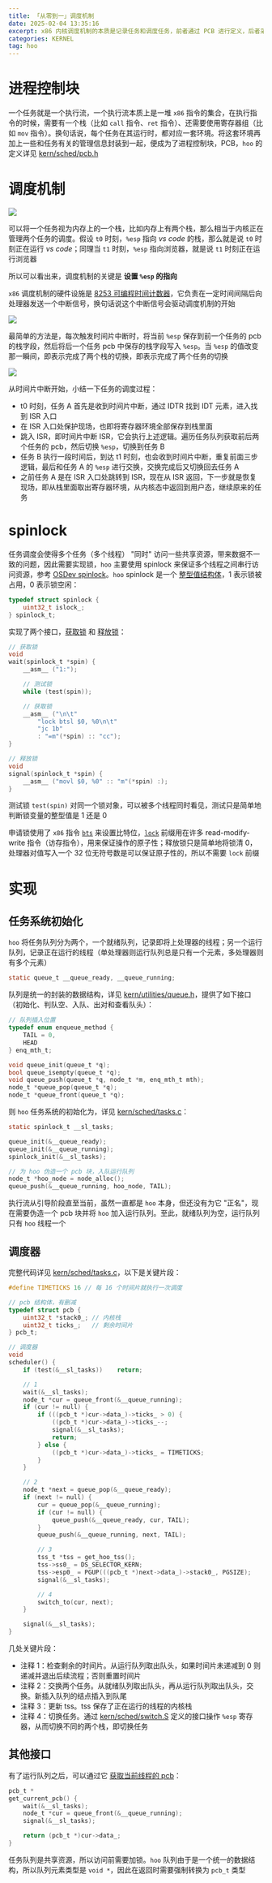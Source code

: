 ```yaml
---
title: 「从零到一」调度机制
date: 2025-02-04 13:35:16
excerpt: x86 内核调度机制的本质是记录任务和调度任务，前者通过 PCB 进行定义，后者采用 FIFO 进行实现
categories: KERNEL
tag: hoo
---
```


# 进程控制块

一个任务就是一个执行流，一个执行流本质上是一堆 `x86` 指令的集合，在执行指令的时候，需要有一个栈（比如 `call` 指令、`ret` 指令）、还需要使用寄存器组（比如 `mov` 指令）。换句话说，每个任务在其运行时，都对应一套环境。将这套环境再加上一些和任务有关的管理信息封装到一起，便成为了进程控制块，PCB，`hoo` 的定义详见 [kern/sched/pcb.h](https://github.com/horbyn/hoo/blob/0d9ad0a802499095e41830011cbb5634822cad52/kern/sched/pcb.h#L21)

# 调度机制

![](https://pic1.imgdb.cn/item/67a07f66d0e0a243d4f9b5c6.png)

可以将一个任务视为内存上的一个栈，比如内存上有两个栈，那么相当于内核正在管理两个任务的调度。假设 `t0` 时刻，`%esp` 指向 *vs code* 的栈，那么就是说 `t0` 时刻正在运行 *vs code*；同理当 `t1` 时刻，`%esp` 指向浏览器，就是说 `t1` 时刻正在运行浏览器

所以可以看出来，调度机制的关键是 **设置 `%esp` 的指向**

`x86` 调度机制的硬件设施是 [8253 可编程时间计数器](https://wiki.osdev.org/Programmable_Interval_Timer)，它负责在一定时间间隔后向处理器发送一个中断信号，换句话说这个中断信号会驱动调度机制的开始

![](https://pic1.imgdb.cn/item/67a08d27d0e0a243d4f9b773.png)

最简单的方法是，每次触发时间片中断时，将当前 `%esp` 保存到前一个任务的 pcb 的栈字段，然后将后一个任务 pcb 中保存的栈字段写入 `%esp`。当 `%esp` 的值改变那一瞬间，即表示完成了两个栈的切换，即表示完成了两个任务的切换

![](https://pic1.imgdb.cn/item/67a1ab0ed0e0a243d4fbc38c.png)

从时间片中断开始，小结一下任务的调度过程：

- t0 时刻，任务 A 首先是收到时间片中断，通过 IDTR 找到 IDT 元素，进入找到 ISR 入口
- 在 ISR 入口处保护现场，也即将寄存器环境全部保存到栈里面
- 跳入 ISR，即时间片中断 ISR，它会执行上述逻辑。遍历任务队列获取前后两个任务的 pcb，然后切换 `%esp`，切换到任务 B
- 任务 B 执行一段时间后，到达 t1 时刻，也会收到时间片中断，重复前面三步逻辑，最后和任务 A 的 `%esp` 进行交换，交换完成后又切换回去任务 A
- 之前任务 A 是在 ISR 入口处跳转到 ISR，现在从 ISR 返回，下一步就是恢复现场，即从栈里面取出寄存器环境，从内核态中返回到用户态，继续原来的任务

# spinlock

任务调度会使得多个任务（多个线程） "同时" 访问一些共享资源，带来数据不一致的问题，因此需要实现锁，`hoo` 主要使用 spinlock 来保证多个线程之间串行访问资源，参考 [OSDev spinlock](https://wiki.osdev.org/Spinlock#Improved_Lock)。`hoo` spinlock 是一个 [整型值结构体](https://github.com/horbyn/hoo/blob/0d9ad0a802499095e41830011cbb5634822cad52/kern/utilities/spinlock.h#L10)，1 表示锁被占用，0 表示锁空闲：

```c
typedef struct spinlock {
    uint32_t islock_;
} spinlock_t;
```

实现了两个接口，[获取锁](https://github.com/horbyn/hoo/blob/0d9ad0a802499095e41830011cbb5634822cad52/kern/utilities/spinlock.c#L23) 和 [释放锁](https://github.com/horbyn/hoo/blob/0d9ad0a802499095e41830011cbb5634822cad52/kern/utilities/spinlock.c#L41)：

```c
// 获取锁
void
wait(spinlock_t *spin) {
    __asm__ ("1:");

    // 测试锁
    while (test(spin));

	// 获取锁
    __asm__ ("\n\t"
        "lock btsl $0, %0\n\t"
        "jc 1b"
        : "=m"(*spin) :: "cc");
}

// 释放锁
void
signal(spinlock_t *spin) {
    __asm__ ("movl $0, %0" :: "m"(*spin) :);
}
```

测试锁 `test(spin)` 对同一个锁对象，可以被多个线程同时看见，测试只是简单地判断锁变量的整型值是 1 还是 0

申请锁使用了 `x86` 指令 [`bts`](https://www.felixcloutier.com/x86/bts) 来设置比特位，[`lock`](https://www.felixcloutier.com/x86/lock) 前缀用在许多 read-modify-write 指令（访存指令），用来保证操作的原子性；释放锁只是简单地将锁清 0，处理器对值写入一个 32 位无符号数是可以保证原子性的，所以不需要 `lock` 前缀

# 实现

## 任务系统初始化

`hoo` 将任务队列分为两个，一个就绪队列，记录即将上处理器的线程；另一个运行队列，记录正在运行的线程（单处理器则运行队列总是只有一个元素，多处理器则有多个元素）

```c
static queue_t __queue_ready, __queue_running;
```

队列是统一的封装的数据结构，详见 [kern/utilities/queue.h](https://github.com/horbyn/hoo/blob/0d9ad0a802499095e41830011cbb5634822cad52/kern/utilities/queue.h#L10)，提供了如下接口（初始化、判队空、入队、出对和查看队头）：

```c
// 队列插入位置
typedef enum enqueue_method {
    TAIL = 0,
    HEAD
} enq_mth_t;

void queue_init(queue_t *q);
bool queue_isempty(queue_t *q);
void queue_push(queue_t *q, node_t *m, enq_mth_t mth);
node_t *queue_pop(queue_t *q);
node_t *queue_front(queue_t *q);
```

则 `hoo` 任务系统的初始化为，详见 [kern/sched/tasks.c](https://github.com/horbyn/hoo/blob/0d9ad0a802499095e41830011cbb5634822cad52/kern/sched/tasks.c#L125)：

```c
static spinlock_t __sl_tasks;

queue_init(&__queue_ready);
queue_init(&__queue_running);
spinlock_init(&__sl_tasks);

// 为 hoo 伪造一个 pcb 块，入队运行队列
node_t *hoo_node = node_alloc();
queue_push(&__queue_running, hoo_node, TAIL);
```

执行流从引导阶段直至当前，虽然一直都是 `hoo` 本身，但还没有为它 "正名"，现在需要伪造一个 pcb 块并将 `hoo` 加入运行队列。至此，就绪队列为空，运行队列只有 `hoo` 线程一个

## 调度器

完整代码详见 [kern/sched/tasks.c](https://github.com/horbyn/hoo/blob/0d9ad0a802499095e41830011cbb5634822cad52/kern/sched/tasks.c#L161)，以下是关键片段：

```c
#define TIMETICKS 16 // 每 16 个时间片就执行一次调度

// pcb 结构体，有删减
typedef struct pcb {
    uint32_t *stack0_; // 内核栈
    uint32_t ticks_;   // 剩余时间片
} pcb_t;

// 调度器
void
scheduler() {
    if (test(&__sl_tasks))    return;

    // 1
    wait(&__sl_tasks);
    node_t *cur = queue_front(&__queue_running);
    if (cur != null) {
        if (((pcb_t *)cur->data_)->ticks_ > 0) {
            ((pcb_t *)cur->data_)->ticks_--;
            signal(&__sl_tasks);
            return;
        } else {
            ((pcb_t *)cur->data_)->ticks_ = TIMETICKS;
        }
    }

    // 2
    node_t *next = queue_pop(&__queue_ready);
    if (next != null) {
        cur = queue_pop(&__queue_running);
        if (cur != null) {
            queue_push(&__queue_ready, cur, TAIL);
        }
        queue_push(&__queue_running, next, TAIL);

        // 3
        tss_t *tss = get_hoo_tss();
        tss->ss0_ = DS_SELECTOR_KERN;
        tss->esp0_ = PGUP(((pcb_t *)next->data_)->stack0_, PGSIZE);
        signal(&__sl_tasks);

		// 4
        switch_to(cur, next);
    }

    signal(&__sl_tasks);
}
```

几处关键片段：

- 注释 1：检查剩余的时间片。从运行队列取出队头，如果时间片未递减到 0 则递减并退出后续流程；否则重置时间片
- 注释 2：交换两个任务。从就绪队列取出队头，再从运行队列取出队头，交换。新插入队列的结点插入到队尾
- 注释 3：更新 tss。tss 保存了正在运行的线程的内核栈
- 注释 4：切换任务。通过 [kern/sched/switch.S](https://github.com/horbyn/hoo/blob/0d9ad0a802499095e41830011cbb5634822cad52/kern/sched/switch.S#L7) 定义的接口操作 `%esp` 寄存器，从而切换不同的两个栈，即切换任务

## 其他接口

有了运行队列之后，可以通过它 [获取当前线程的 pcb](https://github.com/horbyn/hoo/blob/0d9ad0a802499095e41830011cbb5634822cad52/kern/sched/tasks.c#L145)：

```c
pcb_t *
get_current_pcb() {
    wait(&__sl_tasks);
    node_t *cur = queue_front(&__queue_running);
    signal(&__sl_tasks);

    return (pcb_t *)cur->data_;
}
```

任务队列是共享资源，所以访问前需要加锁。`hoo` 队列由于是一个统一的数据结构，所以队列元素类型是 `void *`，因此在返回时需要强制转换为 `pcb_t` 类型
